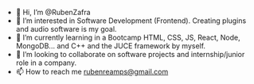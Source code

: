 - 👋 Hi, I’m @RubenZafra
- 👀 I’m interested in Software Development (Frontend). Creating plugins and audio software is my goal. 
- 🌱 I’m currently learning in a Bootcamp HTML, CSS, JS, React, Node, MongoDB... and C++ and the JUCE framework by myself.
- 💞️ I’m looking to collaborate on software projects and internship/junior role in a company. 
- 📫 How to reach me rubenreamps@gmail.com

<!---
RubenZafra/RubenZafra is a ✨ special ✨ repository because its `README.md` (this file) appears on your GitHub profile.
You can click the Preview link to take a look at your changes.
--->
